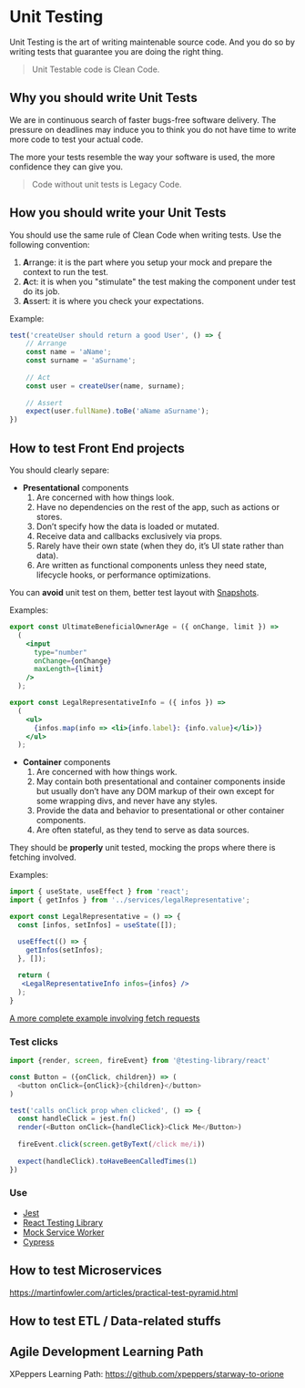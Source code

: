# Unit Testing

Unit Testing is the art of writing maintenable source code. And you do so by writing tests that guarantee you are doing the right thing. 

> Unit Testable code is Clean Code.

## Why you should write Unit Tests

We are in continuous search of faster bugs-free software delivery.
The pressure on deadlines may induce you to think you do not have time to write more code to test your actual code.

The more your tests resemble the way your software is used, the more confidence they can give you.

> Code without unit tests is Legacy Code.

## How you should write your Unit Tests

You should use the same rule of Clean Code when writing tests. 
Use the following convention:

1. **A**rrange: it is the part where you setup your mock and prepare the context to run the test.
1. **A**ct: it is when you "stimulate" the test making the component under test do its job.
2. **A**ssert: it is where you check your expectations.

Example:
```javascript
test('createUser should return a good User', () => {
    // Arrange
    const name = 'aName';
    const surname = 'aSurname';
    
    // Act
    const user = createUser(name, surname);
    
    // Assert
    expect(user.fullName).toBe('aName aSurname');
})
```


## How to test Front End projects

You should clearly separe:

- **Presentational** components
    1. Are concerned with how things look.
    4. Have no dependencies on the rest of the app, such as actions or stores.
    5. Don’t specify how the data is loaded or mutated.
    6. Receive data and callbacks exclusively via props.
    7. Rarely have their own state (when they do, it’s UI state rather than data).
    8. Are written as functional components unless they need state, lifecycle hooks, or performance optimizations.

You can **avoid** unit test on them, better test layout with [Snapshots](https://jestjs.io/docs/snapshot-testing).

Examples:

```jsx
export const UltimateBeneficialOwnerAge = ({ onChange, limit }) => 
  (
    <input
      type="number"
      onChange={onChange}
      maxLength={limit} 
    />
  );

export const LegalRepresentativeInfo = ({ infos }) => 
  (
    <ul>
      {infos.map(info => <li>{info.label}: {info.value}</li>)}
    </ul>
  );
```

- **Container** components 
    1. Are concerned with how things work.
    2. May contain both presentational and container components inside but usually don’t have any DOM markup of their own except for some wrapping divs, and never have any styles.
    3. Provide the data and behavior to presentational or other container components.
    5. Are often stateful, as they tend to serve as data sources.

They should be **properly** unit tested, mocking the props where there is fetching involved.

Examples:

```jsx
import { useState, useEffect } from 'react';
import { getInfos } from '../services/legalRepresentative';

export const LegalRepresentative = () => {
  const [infos, setInfos] = useState([]);

  useEffect(() => {
    getInfos(setInfos);
  }, []);
 
  return (
   <LegalRepresentativeInfo infos={infos} />
  );
}
```

[A more complete example involving fetch requests](https://testing-library.com/docs/react-testing-library/example-intro)

### Test clicks

```javascript
import {render, screen, fireEvent} from '@testing-library/react'

const Button = ({onClick, children}) => (
  <button onClick={onClick}>{children}</button>
)

test('calls onClick prop when clicked', () => {
  const handleClick = jest.fn()
  render(<Button onClick={handleClick}>Click Me</Button>)
  
  fireEvent.click(screen.getByText(/click me/i))
  
  expect(handleClick).toHaveBeenCalledTimes(1)
})
```

### Use

- [Jest](https://jestjs.io/)
- [React Testing Library](https://testing-library.com/docs/react-testing-library/intro/)
- [Mock Service Worker](https://mswjs.io/)
- [Cypress](https://www.cypress.io/)

## How to test Microservices

https://martinfowler.com/articles/practical-test-pyramid.html

## How to test ETL / Data-related stuffs


## Agile Development Learning Path

XPeppers Learning Path: https://github.com/xpeppers/starway-to-orione
